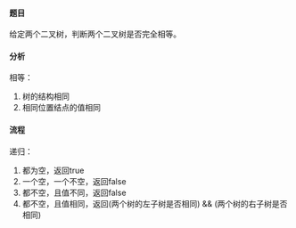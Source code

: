 #### 题目

给定两个二叉树，判断两个二叉树是否完全相等。

#### 分析

相等：

1. 树的结构相同
2. 相同位置结点的值相同

#### 流程

递归：

1. 都为空，返回true
2. 一个空，一个不空，返回false
3. 都不空，且值不同，返回false
4. 都不空，且值相同，返回(两个树的左子树是否相同) && (两个树的右子树是否相同)

